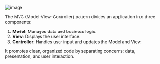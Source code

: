 ![image](https://github.com/sammy171207/MVC_Pattern/assets/96017028/c02b10c0-aaa9-4aca-bb91-a2ec70d4fb22)

The MVC (Model-View-Controller) pattern divides an application into three components:

1. **Model**: Manages data and business logic.
2. **View**: Displays the user interface.
3. **Controller**: Handles user input and updates the Model and View.

It promotes clean, organized code by separating concerns: data, presentation, and user interaction.
